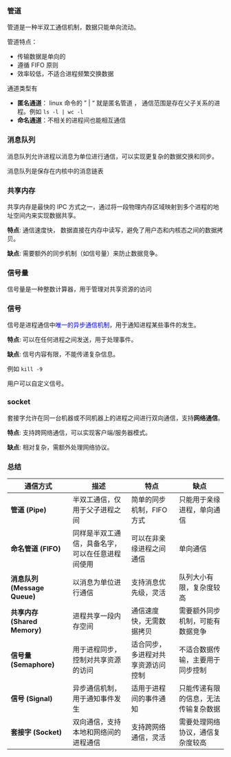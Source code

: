 ### 管道

管道是一种半双工通信机制，数据只能单向流动。

管道特点：

- 传输数据是单向的
- 遵循 FIFO 原则
- 效率较低，不适合进程频繁交换数据

通道类型有

- **匿名通道**：  linux 命令的 ” | “ 就是匿名管道 ， 通信范围是存在父子关系的进程。例如 `ls -l | wc -l`
- **命名通道**：不相关的进程间也能相互通信



### 消息队列

消息队列允许进程以消息为单位进行通信，可以实现更复杂的数据交换和同步。

消息队列是保存在内核中的消息链表



### 共享内存

共享内存是最快的 IPC 方式之一，通过将一段物理内存区域映射到多个进程的地址空间内来实现数据共享。

**特点**: 通信速度快， 数据直接在内存中读写，避免了用户态和内核态之间的数据拷贝。

**缺点**: 需要额外的同步机制（如信号量）来防止数据竞争。



### 信号量

信号量是一种整数计算器，用于管理对共享资源的访问



### 信号

信号是进程通信中<font color="blue">唯一的异步通信机制</font>，用于通知进程某些事件的发生。

**特点**: 可以在任何进程之间发送，用于处理事件。

**缺点**: 信号内容有限，不能传递复杂信息。



例如 `kill -9`



用户可以自定义信号。





### socket

套接字允许在同一台机器或不同机器上的进程之间进行双向通信，支持**网络通信**。

**特点**: 支持跨网络通信，可以实现客户端/服务器模式。

**缺点**: 相对复杂，需额外处理网络协议。





### 总结

| **通信方式**                 | **描述**                                         | **特点**                           | **缺点**                             |
| ---------------------------- | ------------------------------------------------ | ---------------------------------- | ------------------------------------ |
| **管道 (Pipe)**              | 半双工通信，仅用于父子进程之间                   | 简单的同步机制，FIFO方式           | 只能用于亲缘进程，单向通信           |
| **命名管道 (FIFO)**          | 同样是半双工通信，具备名字，可以在任意进程间使用 | 可以在非亲缘进程之间通信           | 单向通信                             |
| **消息队列 (Message Queue)** | 以消息为单位进行通信                             | 支持消息优先级，灵活               | 队列大小有限，复杂度较高             |
| **共享内存 (Shared Memory)** | 进程共享一段内存空间                             | 通信速度快，无需数据拷贝           | 需要额外同步机制，可能有数据竞争     |
| **信号量 (Semaphore)**       | 用于进程同步，控制对共享资源的访问               | 适合同步，多进程对共享资源访问控制 | 不适合数据传输，主要用于同步控制     |
| **信号 (Signal)**            | 异步通信机制，用于通知事件发生                   | 适用于进程间的事件通知             | 只能传递有限的信息，无法传输复杂数据 |
| **套接字 (Socket)**          | 双向通信，支持本地和网络间的进程通信             | 支持跨网络通信，灵活               | 需要处理网络协议，通信复杂度较高     |